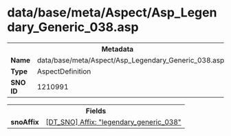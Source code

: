 <h1>data/base/meta/Aspect/Asp_Legendary_Generic_038.asp</h1><table><tr><th colspan="100%">Metadata</th></tr><tr><td><b>Name</b></td><td>data/base/meta/Aspect/Asp_Legendary_Generic_038.asp</td></tr><tr><td><b>Type</b></td><td>AspectDefinition</td></tr><tr><td><b>SNO ID</b></td><td>1210991</td></tr></table>

<table><tr><th colspan="100%">Fields</th></tr><tr><td><b>snoAffix</b></td><td><a href="..\Affix\legendary_generic_038.aff.md">[DT_SNO] Affix: "legendary_generic_038"</a></td></tr></table>


